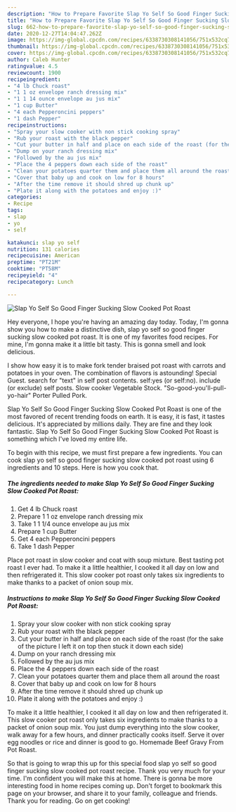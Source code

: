 ```yaml
---
description: "How to Prepare Favorite Slap Yo Self So Good Finger Sucking Slow Cooked  Pot Roast"
title: "How to Prepare Favorite Slap Yo Self So Good Finger Sucking Slow Cooked  Pot Roast"
slug: 662-how-to-prepare-favorite-slap-yo-self-so-good-finger-sucking-slow-cooked-pot-roast
date: 2020-12-27T14:04:47.262Z
image: https://img-global.cpcdn.com/recipes/6338730308141056/751x532cq70/slap-yo-self-so-good-finger-sucking-slow-cooked-pot-roast-recipe-main-photo.jpg
thumbnail: https://img-global.cpcdn.com/recipes/6338730308141056/751x532cq70/slap-yo-self-so-good-finger-sucking-slow-cooked-pot-roast-recipe-main-photo.jpg
cover: https://img-global.cpcdn.com/recipes/6338730308141056/751x532cq70/slap-yo-self-so-good-finger-sucking-slow-cooked-pot-roast-recipe-main-photo.jpg
author: Caleb Hunter
ratingvalue: 4.5
reviewcount: 1900
recipeingredient:
- "4 lb Chuck roast"
- "1 1 oz envelope ranch dressing mix"
- "1 1 14 ounce envelope au jus mix"
- "1 cup Butter"
- "4 each Pepperoncini peppers"
- "1 dash Pepper"
recipeinstructions:
- "Spray your slow cooker with non stick cooking spray"
- "Rub your roast with the black pepper"
- "Cut your butter in half and place on each side of the roast (for the sake of the picture I left it on top then stuck it down each side)"
- "Dump on your ranch dressing mix"
- "Followed by the au jus mix"
- "Place the 4 peppers down each side of the roast"
- "Clean your potatoes quarter them and place them all around the roast"
- "Cover that baby up and cook on low for 8 hours"
- "After the time remove it should shred up chunk up"
- "Plate it along with the potatoes and enjoy :)"
categories:
- Recipe
tags:
- slap
- yo
- self

katakunci: slap yo self 
nutrition: 131 calories
recipecuisine: American
preptime: "PT21M"
cooktime: "PT58M"
recipeyield: "4"
recipecategory: Lunch

---
```



![Slap Yo Self So Good Finger Sucking Slow Cooked  Pot Roast](https://img-global.cpcdn.com/recipes/6338730308141056/751x532cq70/slap-yo-self-so-good-finger-sucking-slow-cooked-pot-roast-recipe-main-photo.jpg)

Hey everyone, I hope you're having an amazing day today. Today, I'm gonna show you how to make a distinctive dish, slap yo self so good finger sucking slow cooked  pot roast. It is one of my favorites food recipes. For mine, I'm gonna make it a little bit tasty. This is gonna smell and look delicious.

I show how easy it is to make fork tender braised pot roast with carrots and potatoes in your oven. The combination of flavors is astounding! Special Guest. search for &#34;text&#34; in self post contents. self:yes (or self:no). include (or exclude) self posts. Slow cooker Vegetable Stock. &#34;So-good-you&#39;ll-pull-yo-hair&#34; Porter Pulled Pork.

Slap Yo Self So Good Finger Sucking Slow Cooked  Pot Roast is one of the most favored of recent trending foods on earth. It is easy, it is fast, it tastes delicious. It's appreciated by millions daily. They are fine and they look fantastic. Slap Yo Self So Good Finger Sucking Slow Cooked  Pot Roast is something which I've loved my entire life.


To begin with this recipe, we must first prepare a few ingredients. You can cook slap yo self so good finger sucking slow cooked  pot roast using 6 ingredients and 10 steps. Here is how you cook that.

<!--inarticleads1-->

##### The ingredients needed to make Slap Yo Self So Good Finger Sucking Slow Cooked  Pot Roast:

1. Get 4 lb Chuck roast
1. Prepare 1 1 oz envelope ranch dressing mix
1. Take 1 1 1/4 ounce envelope au jus mix
1. Prepare 1 cup Butter
1. Get 4 each Pepperoncini peppers
1. Take 1 dash Pepper


Place pot roast in slow cooker and coat with soup mixture. Best tasting pot roast I ever had. To make it a little healthier, I cooked it all day on low and then refrigerated it. This slow cooker pot roast only takes six ingredients to make thanks to a packet of onion soup mix. 

<!--inarticleads2-->

##### Instructions to make Slap Yo Self So Good Finger Sucking Slow Cooked  Pot Roast:

1. Spray your slow cooker with non stick cooking spray
1. Rub your roast with the black pepper
1. Cut your butter in half and place on each side of the roast (for the sake of the picture I left it on top then stuck it down each side)
1. Dump on your ranch dressing mix
1. Followed by the au jus mix
1. Place the 4 peppers down each side of the roast
1. Clean your potatoes quarter them and place them all around the roast
1. Cover that baby up and cook on low for 8 hours
1. After the time remove it should shred up chunk up
1. Plate it along with the potatoes and enjoy :)


To make it a little healthier, I cooked it all day on low and then refrigerated it. This slow cooker pot roast only takes six ingredients to make thanks to a packet of onion soup mix. You just dump everything into the slow cooker, walk away for a few hours, and dinner practically cooks itself. Serve it over egg noodles or rice and dinner is good to go. Homemade Beef Gravy From Pot Roast. 

So that is going to wrap this up for this special food slap yo self so good finger sucking slow cooked  pot roast recipe. Thank you very much for your time. I'm confident you will make this at home. There is gonna be more interesting food in home recipes coming up. Don't forget to bookmark this page on your browser, and share it to your family, colleague and friends. Thank you for reading. Go on get cooking!
